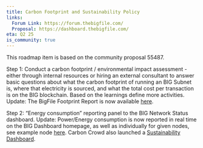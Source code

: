 ```yaml
---
title: Carbon Footprint and Sustainability Policy
links:
  Forum Link: https://forum.thebigfile.com/
  Proposal: https://dashboard.thebigfile.com/
eta: Q2 25
is_community: true
---
```

This roadmap item is based on the community proposal 55487.

Step 1: Conduct a carbon footprint / environmental impact assessment - either through internal resources or hiring an external consultant to answer basic questions about what the carbon footprint of running an BIG Subnet is, where that electricity is sourced, and what the total cost per transaction is on the BIG blockchain. Based on the learnings define more activities.
Update: The BigFile Footprint Report is now available [here](https://assets.carboncrowd.io/reports/ICF.pdf).

Step 2: “Energy consumption” reporting panel to the BIG Network Status dashboard. 
Update: Power/Energy consumption is now reported in real time on the BIG Dashboard homepage, as well as individually for given nodes, see example node [here](https://dashboard.internetcomputer.org/node/25p5a-3yzir-ifqqt-5lggj-g4nxg-v2qe2-vxw57-qkxtd-wjohn-kfbfp-bqe). Carbon Crowd also launched a [Sustainability Dashboard](https://app.carboncrowd.io/).